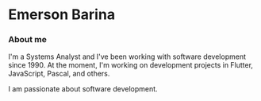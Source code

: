 # Emerson Barina

### About me

I'm a Systems Analyst and I've been working with software development since 1990. At the moment, I'm working on development projects in Flutter, JavaScript, Pascal, and others.

I am passionate about software development.


<!--
<a href="https://github.com/emersonbarina/EmersonBarina">
  <img align="center" src="https://github-readme-stats.vercel.app/api?username=emersonbarina&show_icons=true&line_height=27&count_private=true&title_color=ffffff&text_color=c9cacc&icon_color=9400D3&bg_color=1d1f21&hide=contribs,issues,prs"/>
</a>

---
### Experience



**emersonbarina/EmersonBarina** is a ✨ _special_ ✨ repository because its `README.md` (this file) appears on your GitHub profile.

Here are some ideas to get you started:

- 🔭 I’m currently working on ...
- 🌱 I’m currently learning ...
- 👯 I’m looking to collaborate on ...
- 🤔 I’m looking for help with ...
- 💬 Ask me about ...
- 📫 How to reach me: ...
- 😄 Pronouns: ...
- ⚡ Fun fact: ...
-->
